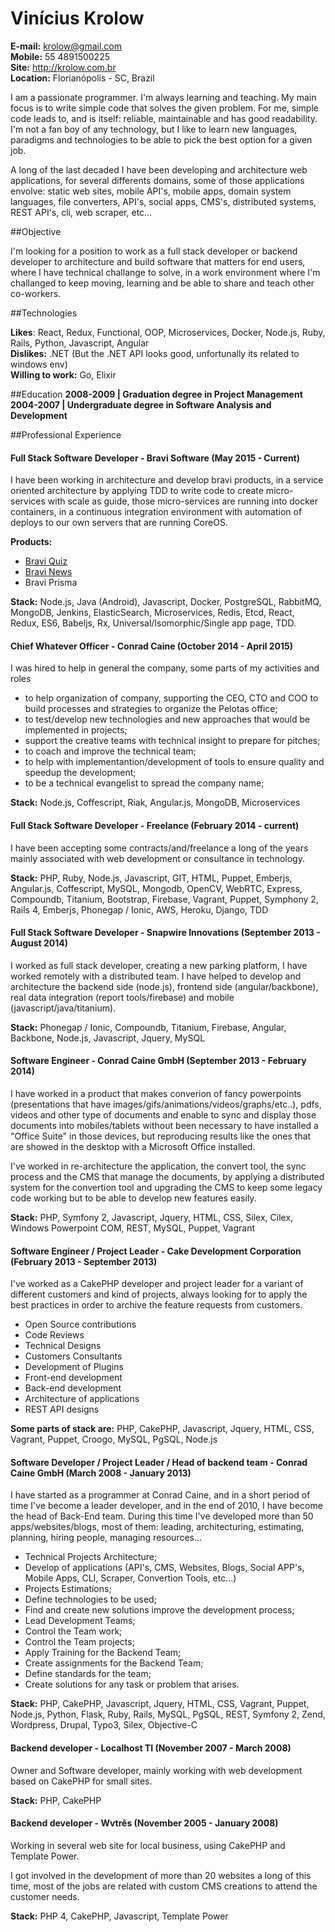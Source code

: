 Vinícius Krolow
============

**E-mail:** krolow@gmail.com<br />
**Mobile:** 55 4891500225<br />
**Site:** http://krolow.com.br<br />
**Location:** Florianópolis - SC, Brazil

I am a passionate programmer. I'm always learning and teaching. My main focus is to write simple code that solves the given problem. For me, simple code leads to, and is itself: reliable, maintainable and has good readability. I'm not a fan boy of any technology, but I like to learn new languages, paradigms and technologies to be able to pick the best option for a given job.

A long of the last decaded I have been developing and architecture web applications, for several differents domains, some of those applications envolve: static web sites, mobile API's, mobile apps, domain system languages, file converters, API's, social apps, CMS's, distributed systems, REST API's, cli, web scraper, etc...

##Objective

I'm looking for a position to work as a full stack developer or backend developer to architecture and build software that matters for end users, where I have technical challange to solve, in a work environment where I'm challanged to keep moving, learning and be able to share and teach other co-workers.

##Technologies

**Likes**: React, Redux, Functional, OOP, Microservices, Docker, Node.js, Ruby, Rails, Python, Javascript, Angular<br />
**Dislikes:** .NET (But the .NET API looks good, unfortunally its related to windows env)<br />
**Willing to work:** Go, Elixir


##Education
**2008-2009 | Graduation degree in Project Management**<br />
**2004-2007 | Undergraduate degree in Software Analysis and Development**

##Professional Experience

#### Full Stack Software Developer - Bravi Software (May 2015 - Current)

I have been working in architecture and develop bravi products, in a service oriented architecture by applying TDD to write code to create micro-services with scale as guide, those micro-services are running into docker containers, in a continuous integration environment with automation of deploys to our own servers that are running CoreOS.

**Products:**

- [Bravi Quiz](http://quiz-app.bravi.com.br/)
- [Bravi News](http://news-app.bravi.com.br/)
- Bravi Prisma

**Stack:** Node.js, Java (Android), Javascript, Docker, PostgreSQL, RabbitMQ, MongoDB, Jenkins, ElasticSearch, Microservices, Redis, Etcd, React, Redux, ES6, Babeljs, Rx, Universal/Isomorphic/Single app page, TDD.

#### Chief Whatever Officer - Conrad Caine (October 2014 - April 2015)

I was hired to help in general the company, some parts of my activities and roles  

* to help organization of company, supporting the CEO, CTO and COO to build processes and strategies to organize the Pelotas office;
* to test/develop new technologies and new approaches that would be implemented in projects;
* support the creative teams with technical insight to prepare for pitches;
* to coach and improve the technical team;
* to help with implementantion/development of tools to ensure quality and speedup the development;
* to be a technical evangelist to spread the company name;

**Stack:** Node.js, Coffescript, Riak, Angular.js, MongoDB, Microservices

#### Full Stack Software Developer - Freelance (February 2014 - current)

I have been accepting some contracts/and/freelance a long of the years mainly associated with web development or consultance in technology.

**Stack:** PHP, Ruby, Node.js, Javascript, GIT, HTML, Puppet, Emberjs, Angular.js, Coffescript, MySQL, Mongodb, OpenCV, WebRTC, Express, Compoundb, Titanium, Bootstrap, Firebase, Vagrant, Puppet, Symphony 2, Rails 4, Emberjs, Phonegap / Ionic, AWS, Heroku, Django, TDD

#### Full Stack Software Developer - Snapwire Innovations (September 2013 - August 2014)

I worked as full stack developer, creating a new parking platform, I have worked remotely with a distributed team. I have helped to develop and architecture the backend side (node.js), frontend side (angular/backbone), real data integration (report tools/firebase) and mobile (javascript/java/titanium).

**Stack:** Phonegap / Ionic, Compoundb, Titanium, Firebase, Angular, Backbone, Node.js, Javascript, Jquery, MySQL


#### Software Engineer - Conrad Caine GmbH (September 2013 - February 2014)

I have worked in a product that makes converion of fancy powerpoints (presentations that have images/gifs/animations/videos/graphs/etc..), pdfs, videos and other type of documents and enable to sync and display those documents into mobiles/tablets without been necessary to have installed a "Office Suite" in those devices, but reproducing results like the ones that are showed in the desktop with a Microsoft Office installed.

I've worked in re-architecture the application, the convert tool, the sync process and the CMS that manage the documents, by applying a distributed system for the convertion tool and upgrading the CMS to keep some legacy code working but to be able to develop new features easily.

**Stack:** PHP, Symfony 2, Javascript, Jquery, HTML, CSS, Silex, Cilex, Windows Powerpoint COM, REST, MySQL, Puppet, Vagrant

#### Software Engineer / Project Leader - Cake Development Corporation (February 2013 - September 2013)

I've worked as a CakePHP developer and project leader for a variant of different customers and kind of projects, always looking for to apply the best practices in order to archive the feature requests from customers.

* Open Source contributions
* Code Reviews
* Technical Designs
* Customers Consultants
* Development of Plugins
* Front-end development
* Back-end development
* Architecture of applications
* REST API designs

**Some parts of stack are:** PHP, CakePHP, Javascript, Jquery, HTML, CSS, Vagrant, Puppet, Croogo, MySQL, PgSQL, Node.js

#### Software Developer / Project Leader / Head of backend team - Conrad Caine GmbH (March 2008 - January 2013)

I have started as a programmer at Conrad Caine, and in a short period of time I've become a leader developer, and in the end of 2010, I have become the head of Back-End team.
During this time I've developed more than 50 apps/websites/blogs, most of them: leading, architecturing, estimating, planning, hiring people, managing resources...

* Technical Projects Architecture;
* Develop of applications (API's, CMS, Websites, Blogs, Social APP's, Mobile Apps, CLI, Scraper, Convertion Tools, etc...)
* Projects Estimations;
* Define technologies to be used;
* Find and create new solutions improve the development process;
* Lead Development Teams;
* Control the Team work;
* Control the Team projects;
* Apply Training for the Backend Team;
* Create assignments for the Backend Team;
* Define standards for the team;
* Create solutions for any task or problem that arises.

**Stack:** PHP, CakePHP, Javascript, Jquery, HTML, CSS, Vagrant, Puppet, Node.js, Python, Flask, Ruby, Rails, MySQL, PgSQL, REST, Symfony 2, Zend, Wordpress, Drupal, Typo3, Silex, Objective-C

#### Backend developer - Localhost TI (November 2007 - March 2008)

Owner and Software developer, mainly working with web development based on CakePHP for small sites.

**Stack:** PHP, CakePHP

#### Backend developer - Wvtrês (November 2005 - January 2008)

Working in several web site for local business, using CakePHP and Template Power.

I got involved in the development of more than 20 websites a long of this time, most of the jobs are related with custom CMS creations to attend the customer needs.

**Stack:** PHP 4, CakePHP, Javascript, Template Power

